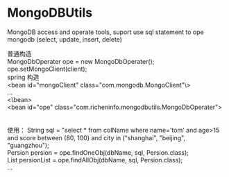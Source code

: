 # MongoDBUtils
MongoDB  access and operate tools, suport use sql statement to ope mongodb (select, update, insert, delete)

普通构造<br>
MongoDbOperater ope = new MongoDbOperater();<br>
ope.setMongoClient(client);
<br>
spring 构造<br>
  \<bean id="mongoClient" class="com.mongodb.MongoClient"\\> <br>
  ... <br>
  \<\\bean\> <br>
  \<bean id="ope" class="com.richeninfo.mongodbutils.MongoDbOperater"\> <br>
<br>  
使用：
String sql = "select * from colName where name='tom' and age>15 and score between (80, 100) and city in ("shanghai", "beijing", "guangzhou");<br>
Persion persion = ope.findOneObj(dbName, sql, Persion.class);<br>
List<Persion> persionList = ope.findAllObj(dbName, sql, Persion.class); <br>
...
